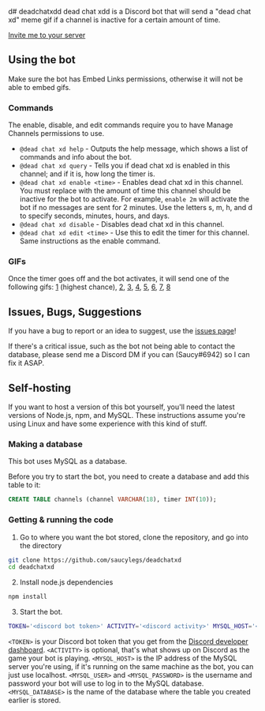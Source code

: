 d# deadchatxdd
dead chat xdd is a Discord bot that will send a "dead chat xd" meme gif if a channel is inactive for a certain amount of time.

[Invite me to your server](https://discord.com/api/oauth2/authorize?client_id=747345374309777428&permissions=379904&scope=bot)

## Using the bot
Make sure the bot has Embed Links permissions, otherwise it will not be able to embed gifs.

### Commands
The enable, disable, and edit commands require you to have Manage Channels permissions to use.

- `@dead chat xd help` - Outputs the help message, which shows a list of commands and info about the bot.
- `@dead chat xd query` - Tells you if dead chat xd is enabled in this channel; and if it is, how long the timer is.
- `@dead chat xd enable <time>` - Enables dead chat xd in this channel. You must replace <time> with the amount of time this channel should be inactive for the bot to activate. For example, `enable 2m` will activate the bot if no messages are sent for 2 minutes. Use the letters s, m, h, and d to specify seconds, minutes, hours, and days.
- `@dead chat xd disable` - Disables dead chat xd in this channel.
- `@dead chat xd edit <time>` - Use this to edit the timer for this channel. Same instructions as the enable command.
  
### GIFs
Once the timer goes off and the bot activates, it will send one of the following gifs:
[1](https://cdn.discordapp.com/attachments/366776253124050947/747354851570090004/dead_chat_xd.gif) (highest chance), [2](https://cdn.discordapp.com/attachments/366776253124050947/747767766467084288/dead_chat_xd_2.gif), [3](https://tenor.com/view/dead-chat-gif-18800792), [4](https://cdn.discordapp.com/attachments/366776253124050947/752805605583880192/dead_chat_xd_4.gif), [5](https://cdn.discordapp.com/attachments/671076353944059905/758165638387728434/dead_chat_xd_5.gif), [6](https://cdn.discordapp.com/attachments/366776253124050947/759711661468155914/dead_chat_xd_6.gif), [7](https://tenor.com/view/dead-chat-xd-gif-19206088), [8](https://cdn.discordapp.com/attachments/671076353944059905/802811004828123136/dead_chat_xd_8.gif)

## Issues, Bugs, Suggestions
If you have a bug to report or an idea to suggest, use the [issues page](https://github.com/saucylegs/deadchatxd/issues)!

If there's a critical issue, such as the bot not being able to contact the database, please send me a Discord DM if you can (Saucy#6942) so I can fix it ASAP.

## Self-hosting
If you want to host a version of this bot yourself, you'll need the latest versions of Node.js, npm, and MySQL. 
These instructions assume you're using Linux and have some experience with this kind of stuff.

### Making a database
This bot uses MySQL as a database.

Before you try to start the bot, you need to create a database and add this table to it:
```SQL
CREATE TABLE channels (channel VARCHAR(18), timer INT(10));
```

### Getting & running the code
1. Go to where you want the bot stored, clone the repository, and go into the directory
```bash
git clone https://github.com/saucylegs/deadchatxd
cd deadchatxd
```
2. Install node.js dependencies
```bash
npm install
```
3. Start the bot.
```bash
TOKEN='<discord bot token>' ACTIVITY='<discord activity>' MYSQL_HOST='<host ip>' MYSQL_USER='<username>' MYSQL_PASSWORD='<password>' MYSQL_DATABASE='<database>' node deadchatxd.js
```
`<TOKEN>` is your Discord bot token that you get from the [Discord developer dashboard](https://discord.com/developers/applications). `<ACTIVITY>` is optional, that's what shows up on Discord as the game your bot is playing. `<MYSQL_HOST>` is the IP address of the MySQL server you're using, if it's running on the same machine as the bot, you can just use localhost. `<MYSQL_USER>` and `<MYSQL_PASSWORD>` is the username and password your bot will use to log in to the MySQL database. `<MYSQL_DATABASE>` is the name of the database where the table you created earlier is stored.
